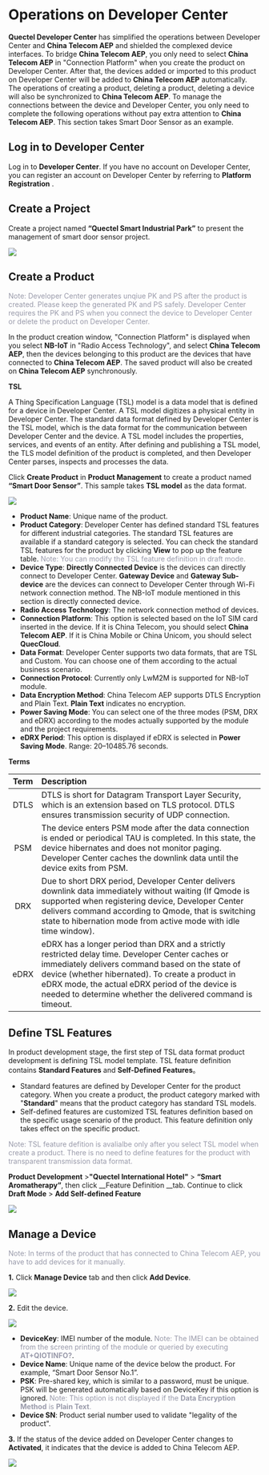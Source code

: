 # Operations on Developer Center

__Quectel Developer Center__ has simplified the operations between Developer Center and __China Telecom AEP__ and shielded the complexed device interfaces.  To bridge __China Telecom AEP__, you only need to select **China Telecom AEP** in "Connection Platform" when you create the product on Developer Center. After that, the devices added or imported to this product on Developer Center will be added to __China Telecom AEP__ automatically. The operations of creating a product, deleting a product, deleting a device will also be synchronized to __China Telecom AEP__. To manage the connections between the device and Developer Center, you only need to complete the following operations without pay extra attention to __China Telecom AEP__.  This section takes Smart Door Sensor as an example.



## **Log in to Developer Center**

Log in to <a :href="toDevelopCenter(null, 'en')" target="_blank">__Developer Center__</a>. If you have no account on Developer Center, you can register an account on Developer Center by referring to <a :href="toDevelopCenter('registerType', 'en')" target="_blank"> __Platform Registration__ </a>.



## **Create a Project**

Create a project named __“Quectel Smart Industrial Park”__  to present the management of smart door sensor project.

<a data-fancybox title="img" href="/en/deviceDevelop/nb/speediness_ctwing/resource/picture-2.png"><img src="/en/deviceDevelop/nb/speediness_ctwing/resource/picture-2.png"></a>


## **Create a Product**

<font color=#999AAA >Note: Developer Center generates unqiue PK and PS after the product is created. Please keep the generated PK and PS safely. Developer Center requires the PK and PS when you connect the device to Developer Center or delete the product on Developer Center.</font>

In the product creation window, "Connection Platform" is displayed when you select **NB-IoT** in "Radio Access Technology", and select **China Telecom AEP**, then the devices belonging to this product are the devices that have connected to **China Telecom AEP**. The saved product will also be created on  **China Telecom AEP** synchronously.



__TSL__

A Thing Specification Language (TSL) model is a data model that is defined for a device in Developer Center. A TSL model digitizes a physical entity in Developer Center. The standard data format defined by Developer Center is the TSL model, which is the data format for the communication between Developer Center and the device. A TSL model includes the properties, services, and events of an entity. After defining and publishing a TSL model, the TLS model definition of the product is completed, and then Developer Center parses, inspects and processes the data.

Click **Create Product** in __Product Management__ to create a product named __“Smart Door Sensor”__. This sample takes __TSL model__ as the data format.

<a data-fancybox title="img" href="/en/deviceDevelop/nb/speediness_ctwing/resource/picture-3.png"><img src="/en/deviceDevelop/nb/speediness_ctwing/resource/picture-3.png"></a>


* __Product Name__: Unique name of the product.
* __Product Category__: Developer Center has defined standard TSL features for different industrial categories. The standard TSL features are available if a standard category is selected. You can check the standard TSL features for the product by clicking **View** to pop up the feature table. <font color=#999AAA >Note: You can modify the TSL feature definition in draft mode.</font>
* __Device Type__: **Directly Connected Device** is the devices can directly connect to Developer Center. **Gateway Device** and **Gateway Sub-device** are the devices can connect to Developer Center through Wi-Fi network connection method. The NB-IoT module mentioned in this section is directly connected device. 
* __Radio Access Technology__: The network connection method of devices. 
* __Connection Platform__: This option is selected based on the IoT SIM card inserted in the device. If it is China Telecom, you should select **China Telecom AEP**. If it is China Mobile or China Unicom, you should select **QuecCloud**.
* __Data Format__: Developer Center supports two data formats, that are TSL and Custom.  You can choose one of them according to the actual business scenario. 
* __Connection Protocol__: Currently only LwM2M is supported for NB-IoT module.
* __Data Encryption Method__: China Telecom AEP supports DTLS Encryption and Plain Text. **Plain Text** indicates no encryption.
* __Power Saving Mode__: You can select one of the three modes (PSM, DRX and eDRX) according to the modes actually supported by the module and the project requirements.
* __eDRX Period__: This option is displayed if eDRX is selected in **Power Saving Mode**. Range: 20–10485.76 seconds.
  	

__Terms__	

| Term | **Description**                                              |
| :--: | :----------------------------------------------------------- |
| DTLS | DTLS is short for Datagram Transport Layer Security, which is an extension based on TLS protocol. DTLS ensures transmission security of UDP connection. |
| PSM  | The device enters PSM mode after the data connection is ended or periodical TAU is completed. In this state, the device hibernates and does not monitor paging. Developer Center caches the downlink data until the device exits from PSM. |
| DRX  | Due to short DRX period, Developer Center delivers downlink data immediately without waiting (If Qmode is supported when registering device, Developer Center delivers command according to Qmode, that is switching state to hibernation mode from active mode with idle time window). |
| eDRX | eDRX has a longer period than DRX and a strictly restricted delay time. Developer Center caches or immediately delivers command based on the state of device (whether hibernated). To create a product in eDRX mode, the actual eDRX period of the device is needed to determine whether the delivered command is timeout. |



## **Define TSL Features**

In product development stage, the first step of TSL data format product development is defining TSL model template.  TSL feature definition contains  __Standard Features__ and __Self-Defined Features__。


* Standard features are defined by Developer Center for the product category. When you create a product, the product category marked with "**Standard**" means that the product category has standard TSL models. 
* Self-defined features are customized TSL features definition based on the specific usage scenario of the product. This feature definition only takes effect on the specific product. 

<font color=#999AAA >Note: TSL feature defition is avalialbe only after you select TSL model when create a product. There is no need to define features for the product with transparent transmission data format.</font>


__Product Development__ >__"Quectel International Hotel"__ > __“Smart Aromatherapy”__, then click __Feature Definition __tab. Continue to click __Draft Mode__ > __Add Self-defined Feature__

<a data-fancybox title="img" href="/en/deviceDevelop/nb/speediness_ctwing/resource/picture-4.png"><img src="/en/deviceDevelop/nb/speediness_ctwing/resource/picture-4.png"></a>


## **Manage a Device**

<font color=#999AAA >Note: In terms of the product that has connected to China Telecom AEP, you have to add devices for it manually.</font>

__1.__ Click __Manage Device__ tab and then click __Add Device__.

<a data-fancybox title="img" href="/en/deviceDevelop/nb/speediness_ctwing/resource/picture-5.png"><img src="/en/deviceDevelop/nb/speediness_ctwing/resource/picture-5.png"></a>




__2.__ Edit the device.


<a data-fancybox title="img" href="/en/deviceDevelop/nb/speediness_ctwing/resource/picture-6.png"><img src="/en/deviceDevelop/nb/speediness_ctwing/resource/picture-6.png"></a>

* __DeviceKey__: IMEI number of the module.
  <font color=#999AAA >Note: The IMEI can be obtained from the screen printing of the module or queried by executing __AT+QIOTINFO?__</font>.
* __Device Name__: Unique name of the device below the product. For example, “Smart Door Sensor No.1”.
* __PSK__: Pre-shared key, which is similar to a password, must be unique. PSK will be generated automatically based on DeviceKey if this option is ignored. <font color=#999AAA >Note: This option is not displayed if the __Data Encryption Method__ is **Plain Text**.</font>
* __Device SN__: Product serial number used to validate  "legality of the product".

__3.__  If the status of the device added on Developer Center changes to __Activated__, it indicates that the device is added to China Telecom AEP.


<a data-fancybox title="img" href="/en/deviceDevelop/nb/speediness_ctwing/resource/picture-7.png"><img src="/en/deviceDevelop/nb/speediness_ctwing/resource/picture-7.png"></a>


 